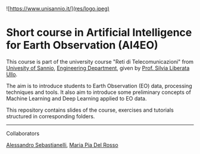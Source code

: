 ![https://www.unisannio.it/](res/logo.jpeg)

# Short course in Artificial Intelligence for Earth Observation (AI4EO)
This course is part of the university course "Reti di Telecomunicazioni" from [Univesity of Sannio](https://www.unisannio.it/), [Engineering Department](https://www.ding.unisannio.it/), given by [Prof. Silvia Liberata Ullo](https://www.unisannio.it/it/user/622/didattica).

The aim is to introduce students to Earth Observation (EO) data, processing techniques and tools. It also aim to introduce some preliminary concepts of Machine Learning and Deep Learning applied to EO data.

This repository contains slides of the course, exercises and tutorials structured in corresponding folders.

-------
Collaborators

[Alessandro Sebastianelli](linkedin.com/in/alessandro-sebastianelli-58545915b), [Maria Pia Del Rosso](linkedin.com/in/maria-pia-del-rosso-34377415b)